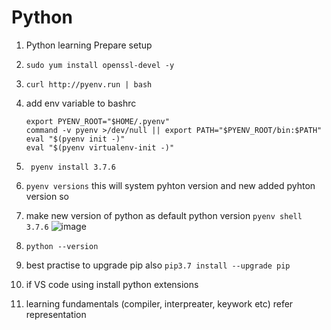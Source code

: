 # Python
1) Python learning
Prepare setup
1) ```sudo yum install openssl-devel -y```
2) ```curl http://pyenv.run | bash```
3) add env variable to bashrc
    ```
    export PYENV_ROOT="$HOME/.pyenv"
    command -v pyenv >/dev/null || export PATH="$PYENV_ROOT/bin:$PATH"
    eval "$(pyenv init -)"
    eval "$(pyenv virtualenv-init -)"
    ```
    
4) ``` pyenv install 3.7.6```

5) ```pyenv versions```
   this will system pyhton version and new added pyhton version
   so 
   
6) make new version of python as default python version
   ```pyenv shell 3.7.6```
    ![image](https://user-images.githubusercontent.com/52690867/210213837-1ef3b170-94c5-485d-9011-e0db34cce970.png)

7) ```python --version```
8)  best practise to upgrade pip also
    ``` pip3.7 install --upgrade pip ```
9) if VS code using install python extensions


2) learning fundamentals (compiler, interpreater, keywork etc)
  refer representation
